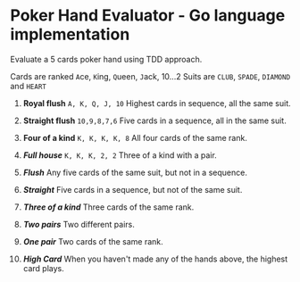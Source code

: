 # Poker Hand Evaluator - Go language implementation
Evaluate a 5 cards poker hand using TDD approach.

Cards are ranked `A`ce, `K`ing, `Q`ueen, `J`ack, 10...2
Suits are `CLUB`, `SPADE`, `DIAMOND` and `HEART`

1. **Royal flush**
```A, K, Q, J, 10``` Highest cards in sequence, all the same suit.

2. **Straight flush**
```10,9,8,7,6``` Five cards in a sequence, all in the same suit.

3. **Four of a kind**
`K, K, K, K, 8` All four cards of the same rank.

4. ***Full house***
`K, K, K, 2, 2` Three of a kind with a pair.

5. ***Flush***
Any five cards of the same suit, but not in a sequence.

6. ***Straight***
Five cards in a sequence, but not of the same suit.

7. ***Three of a kind***
Three cards of the same rank.

8. ***Two pairs***
Two different pairs.

9. ***One pair***
Two cards of the same rank.

10. ***High Card***
When you haven't made any of the hands above, the highest card plays.

